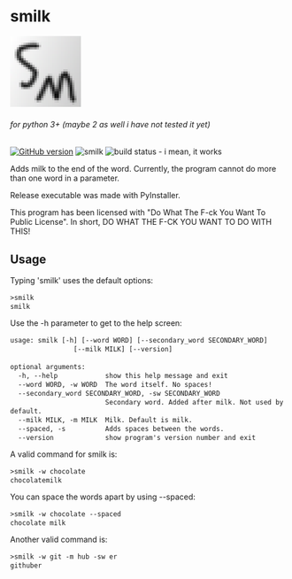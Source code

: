 # smilk
[![the logo](https://raw.githubusercontent.com/exurd/smilk/master/docs/sm.png)](https://github.com/exurd/smilk/ "smilk - very useless indeed!")
###### for python 3+ (maybe 2 as well i have not tested it yet)
[![GitHub version](https://badge.fury.io/gh/exurd%2Fsmilk.svg)](https://github.com/exurd/smilk/releases/ "still in beta!") ![smilk](https://img.shields.io/badge/s-milk-blue "smilk") ![build status - i mean, it works](https://img.shields.io/badge/build%20status-i%20mean%2C%20it%20works-yellow "passing with flying colors, such as yellow.")

Adds milk to the end of the word. Currently, the program cannot do more than one word in a parameter.

Release executable was made with PyInstaller.

This program has been licensed with "Do What The F-ck You Want To Public License". In short, DO WHAT THE F-CK YOU WANT TO DO WITH THIS!

## Usage

Typing 'smilk' uses the default options:

```
>smilk
smilk
```

Use the -h parameter to get to the help screen:

```
usage: smilk [-h] [--word WORD] [--secondary_word SECONDARY_WORD]
                [--milk MILK] [--version]

optional arguments:
  -h, --help            show this help message and exit
  --word WORD, -w WORD  The word itself. No spaces!
  --secondary_word SECONDARY_WORD, -sw SECONDARY_WORD
                        Secondary word. Added after milk. Not used by default.
  --milk MILK, -m MILK  Milk. Default is milk.
  --spaced, -s          Adds spaces between the words.
  --version             show program's version number and exit
```

A valid command for smilk is:

```
>smilk -w chocolate
chocolatemilk
```

You can space the words apart by using --spaced:

```
>smilk -w chocolate --spaced
chocolate milk
```

Another valid command is:

```
>smilk -w git -m hub -sw er
githuber
```
